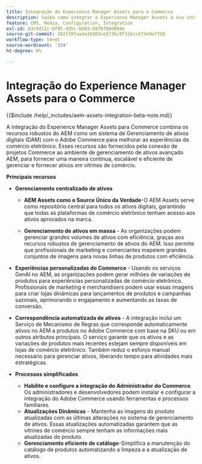 ```yaml
---
title: Integração do Experience Manager Assets para o Commerce
description: Saiba como integrar o Experience Manager Assets à sua instância  [!DNL Commerce]  para acessar inúmeros ativos de mídia para usar em sua loja.
feature: CMS, Media, Configuration, Integration
exl-id: b3c9d12c-bf95-435c-bb93-b8fbf80d084e
source-git-commit: 102f39faada1b303ce5736c9f31bcc673e9e7720
workflow-type: tm+mt
source-wordcount: '334'
ht-degree: 0%

---
```


# Integração do Experience Manager Assets para o Commerce

{{$include /help/_includes/aem-assets-integration-beta-note.md}}

A integração do Experience Manager Assets para Commerce combina os recursos robustos do AEM como um sistema de Gerenciamento de ativos digitais (DAM) com o Adobe Commerce para melhorar as experiências de comércio eletrônico. Esses recursos são fornecidos pela conexão de projetos Commerce ao ambiente de gerenciamento de ativos avançado AEM, para fornecer uma maneira contínua, escalável e eficiente de gerenciar e fornecer ativos em vitrines de comércio.

**Principais recursos**

- **Gerenciamento centralizado de ativos**

   - **AEM Assets como o Source Único da Verdade**-O AEM Assets serve como repositório central para todos os ativos digitais, garantindo que todas as plataformas de comércio eletrônico tenham acesso aos ativos aprovados na marca.

   - **Gerenciamento de ativos em massa** - As organizações podem gerenciar grandes volumes de ativos com eficiência, graças aos recursos robustos de gerenciamento de ativos do AEM. Isso permite que profissionais de marketing e comerciantes mapeiem grandes conjuntos de imagens para novas linhas de produtos com eficiência.

- **Experiências personalizadas do Commerce** - Usando os serviços GenAI no AEM, as organizações podem gerar milhões de variações de produtos para experiências personalizadas de comércio eletrônico. Profissionais de marketing e merchandisers podem usar essas imagens para criar lojas dinâmicas para lançamentos de produtos e campanhas sazonais, aprimorando o engajamento e aumentando as taxas de conversão.

- **Correspondência automatizada de ativos** - A integração inclui um Serviço de Mecanismo de Regras que corresponde automaticamente ativos no AEM a produtos no Adobe Commerce com base na SKU ou em outros atributos principais. O serviço garante que os ativos e as variações de produtos mais recentes estejam sempre disponíveis em lojas de comércio eletrônico. Também reduz o esforço manual necessário para gerenciar ativos, liberando tempo para atividades mais estratégicas.

- **Processos simplificados**

   - **Habilite e configure a integração do Administrador do Commerce**. Os administradores e desenvolvedores podem instalar e configurar a integração do Adobe Commerce usando ferramentas e processos familiares.
   - **Atualizações Dinâmicas** - Mantenha as imagens do produto atualizadas com as últimas alterações no sistema de gerenciamento de ativos. Essas atualizações automatizadas garantem que as vitrines de comércio sempre tenham as informações mais atualizadas do produto.
   - **Gerenciamento eficiente de catálogo**-Simplifica a manutenção do catálogo de produtos automatizando a limpeza e a atualização de ativos.
